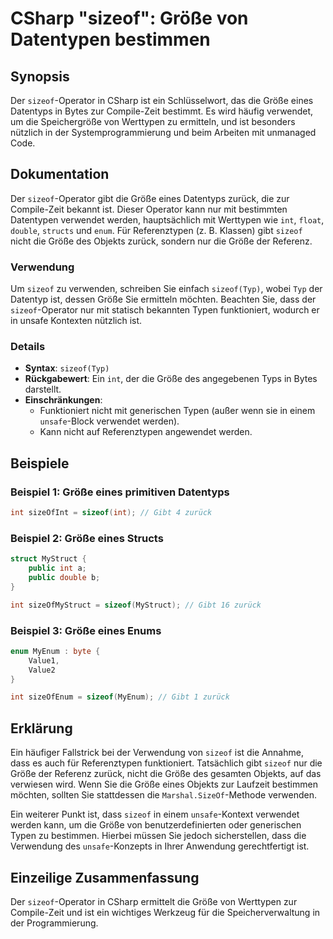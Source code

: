 <!--
Meta Description: # CSharp "sizeof": Größe von Datentypen bestimmen ## Synopsis Der `sizeof`-Operator in CSharp ist ein Schlüsselwort, das die Größe eines Datentyps in ...
Meta Keywords: sizeof, die, größe, der, ist
-->

# CSharp "sizeof": Größe von Datentypen bestimmen

## Synopsis
Der `sizeof`-Operator in CSharp ist ein Schlüsselwort, das die Größe eines Datentyps in Bytes zur Compile-Zeit bestimmt. Es wird häufig verwendet, um die Speichergröße von Werttypen zu ermitteln, und ist besonders nützlich in der Systemprogrammierung und beim Arbeiten mit unmanaged Code.

## Dokumentation
Der `sizeof`-Operator gibt die Größe eines Datentyps zurück, die zur Compile-Zeit bekannt ist. Dieser Operator kann nur mit bestimmten Datentypen verwendet werden, hauptsächlich mit Werttypen wie `int`, `float`, `double`, `structs` und `enum`. Für Referenztypen (z. B. Klassen) gibt `sizeof` nicht die Größe des Objekts zurück, sondern nur die Größe der Referenz.

### Verwendung
Um `sizeof` zu verwenden, schreiben Sie einfach `sizeof(Typ)`, wobei `Typ` der Datentyp ist, dessen Größe Sie ermitteln möchten. Beachten Sie, dass der `sizeof`-Operator nur mit statisch bekannten Typen funktioniert, wodurch er in unsafe Kontexten nützlich ist.

### Details
- **Syntax**: `sizeof(Typ)`
- **Rückgabewert**: Ein `int`, der die Größe des angegebenen Typs in Bytes darstellt.
- **Einschränkungen**: 
  - Funktioniert nicht mit generischen Typen (außer wenn sie in einem `unsafe`-Block verwendet werden).
  - Kann nicht auf Referenztypen angewendet werden.

## Beispiele
### Beispiel 1: Größe eines primitiven Datentyps
```csharp
int sizeOfInt = sizeof(int); // Gibt 4 zurück
```

### Beispiel 2: Größe eines Structs
```csharp
struct MyStruct {
    public int a;
    public double b;
}

int sizeOfMyStruct = sizeof(MyStruct); // Gibt 16 zurück
```

### Beispiel 3: Größe eines Enums
```csharp
enum MyEnum : byte {
    Value1,
    Value2
}

int sizeOfEnum = sizeof(MyEnum); // Gibt 1 zurück
```

## Erklärung
Ein häufiger Fallstrick bei der Verwendung von `sizeof` ist die Annahme, dass es auch für Referenztypen funktioniert. Tatsächlich gibt `sizeof` nur die Größe der Referenz zurück, nicht die Größe des gesamten Objekts, auf das verwiesen wird. Wenn Sie die Größe eines Objekts zur Laufzeit bestimmen möchten, sollten Sie stattdessen die `Marshal.SizeOf`-Methode verwenden.

Ein weiterer Punkt ist, dass `sizeof` in einem `unsafe`-Kontext verwendet werden kann, um die Größe von benutzerdefinierten oder generischen Typen zu bestimmen. Hierbei müssen Sie jedoch sicherstellen, dass die Verwendung des `unsafe`-Konzepts in Ihrer Anwendung gerechtfertigt ist.

## Einzeilige Zusammenfassung
Der `sizeof`-Operator in CSharp ermittelt die Größe von Werttypen zur Compile-Zeit und ist ein wichtiges Werkzeug für die Speicherverwaltung in der Programmierung.